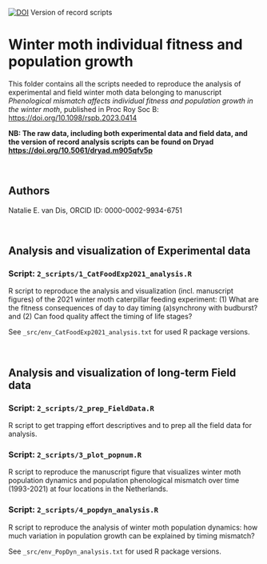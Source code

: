 [![DOI](https://zenodo.org/badge/DOI/10.5281/zenodo.8276288.svg)](https://doi.org/10.5281/zenodo.8276288) Version of record scripts

# Winter moth individual fitness and population growth
This folder contains all the scripts needed to reproduce the analysis of experimental and field winter moth data belonging to manuscript _Phenological mismatch affects individual fitness and population growth in the winter moth_, published in Proc Roy Soc B: https://doi.org/10.1098/rspb.2023.0414

**NB: The raw data, including both experimental data and field data, and the version of record analysis scripts can be found on Dryad https://doi.org/10.5061/dryad.m905qfv5p**

&nbsp;

## Authors
Natalie E. van Dis, ORCID ID: 0000-0002-9934-6751

&nbsp;

## Analysis and visualization of Experimental data
### Script: ```2_scripts/1_CatFoodExp2021_analysis.R ```
R script to reproduce the analysis and visualization (incl. manuscript figures) of the 2021 winter moth caterpillar feeding experiment: (1) What are the fitness consequences of day to day timing (a)synchrony with budburst? and (2) Can food quality affect the timing of life stages?

See ```_src/env_CatFoodExp2021_analysis.txt``` for used R package versions.

&nbsp;

## Analysis and visualization of long-term Field data
### Script: ```2_scripts/2_prep_FieldData.R ```
R script to get trapping effort descriptives and to prep all the field data for analysis.

### Script: ```2_scripts/3_plot_popnum.R ```
R script to reproduce the manuscript figure that visualizes winter moth population dynamics and population phenological mismatch over time (1993-2021) at four locations in the Netherlands.

### Script: ```2_scripts/4_popdyn_analysis.R ```
R script to reproduce the analysis of winter moth population dynamics: how much variation in population growth can be explained by timing mismatch?

See ```_src/env_PopDyn_analysis.txt``` for used R package versions.
